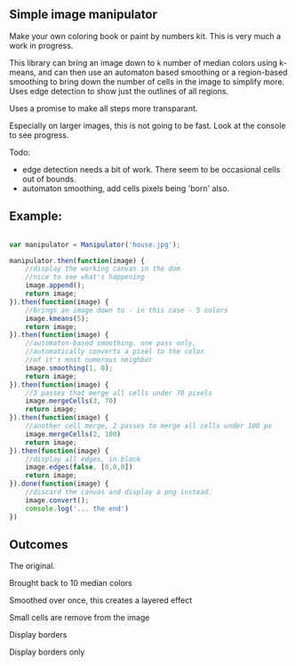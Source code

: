 ## Simple image manipulator

Make your own coloring book or paint by numbers kit. This is very much a work in progress. 

This library can bring an image down to `k` number of median colors using k-means, and can then use an automaton based smoothing or a region-based smoothing to bring down the number of cells in the image to simplify more. Uses edge detection to show just the outlines of all regions. 

Uses a promise to make all steps more transparant.

Especially on larger images, this is not going to be fast. Look at the console to see progress. 

Todo:
- edge detection needs a bit of work. There seem to be occasional cells out of bounds.
- automaton smoothing, add cells pixels being 'born' also. 

## Example:

```javascript

var manipulator = Manipulator('house.jpg');

manipulator.then(function(image) {
    //display the working canvas in the dom
    //nice to see what's happening
    image.append();
    return image;
}).then(function(image) {
    //brings an image down to - in this case - 5 colors
    image.kmeans(5);
    return image;
}).then(function(image) {
    //automaton-based smoothing. one pass only, 
    //automatically converts a pixel to the color
    //of it's most numerous neighbor
    image.smoothing(1, 0);
    return image;
}).then(function(image) {
    //3 passes that merge all cells under 70 pixels
    image.mergeCells(3, 70)
    return image;
}).then(function(image) {
    //another cell merge, 2 passes to merge all cells under 100 px
    image.mergeCells(2, 100)
    return image;
}).then(function(image) {
    //display all edges, in black
    image.edges(false, [0,0,0])
    return image;
}).done(function(image) {
    //discard the canvas and display a png instead.
    image.convert();
    console.log('... the end')
})
```

## Outcomes

The original. 

Brought back to 10 median colors

Smoothed over once, this creates a layered effect

Small cells are remove from the image

Display borders

Display borders only